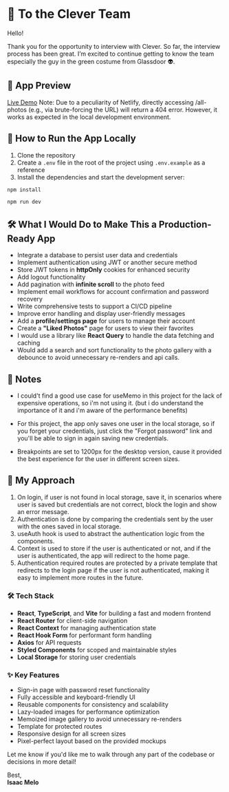 # 👋 To the Clever Team

Hello!

Thank you for the opportunity to interview with Clever. So far, the interview process has been great. I’m excited to continue getting to know the team especially the guy in the green costume from Glassdoor 👽.

## 📱 App Preview

[Live Demo](https://cleverphotos.netlify.app/)
Note: Due to a peculiarity of Netlify, directly accessing /all-photos (e.g., via brute-forcing the URL) will return a 404 error. However, it works as expected in the local development environment.

## 🚀 How to Run the App Locally

1. Clone the repository
2. Create a `.env` file in the root of the project using `.env.example` as a reference
3. Install the dependencies and start the development server:

```bash
npm install
```

```bash
npm run dev
```

## 🛠️ What I Would Do to Make This a Production-Ready App

- Integrate a database to persist user data and credentials
- Implement authentication using JWT or another secure method
- Store JWT tokens in **httpOnly** cookies for enhanced security
- Add logout functionality
- Add pagination with **infinite scroll** to the photo feed
- Implement email workflows for account confirmation and password recovery
- Write comprehensive tests to support a CI/CD pipeline
- Improve error handling and display user-friendly messages
- Add a **profile/settings page** for users to manage their account
- Create a **"Liked Photos"** page for users to view their favorites
- I would use a library like **React Query** to handle the data fetching and caching
- Would add a search and sort functionality to the photo gallery with a debounce to avoid unnecessary re-renders and api calls.

## 📝 Notes

- I could't find a good use case for useMemo in this project for the lack of expensive operations, so i'm not using it. (but i do understand the importance of it and i'm aware of the performance benefits)

- For this project, the app only saves one user in the local storage, so if you forget your credentials, just click the "Forgot password" link and you'll be able to sign in again saving new credentials.

- Breakpoints are set to 1200px for the desktop version, cause it provided the best experience for the user in different screen sizes.

## 🧠 My Approach

1. On login, if user is not found in local storage, save it, in scenarios where user is saved but credentials are not correct, block the login and show an error message.
2. Authentication is done by comparing the credentials sent by the user with the ones saved in local storage.
3. useAuth hook is used to abstract the authentication logic from the components.
4. Context is used to store if the user is authenticated or not, and if the user is authenticated, the app will redirect to the home page.
5. Authentication required routes are protected by a private template that redirects to the login page if the user is not authenticated, making it easy to implement more routes in the future.

### 🛠️ Tech Stack

- **React**, **TypeScript**, and **Vite** for building a fast and modern frontend
- **React Router** for client-side navigation
- **React Context** for managing authentication state
- **React Hook Form** for performant form handling
- **Axios** for API requests
- **Styled Components** for scoped and maintainable styles
- **Local Storage** for storing user credentials

### ✨ Key Features

- Sign-in page with password reset functionality
- Fully accessible and keyboard-friendly UI
- Reusable components for consistency and scalability
- Lazy-loaded images for performance optimization
- Memoized image gallery to avoid unnecessary re-renders
- Template for protected routes
- Responsive design for all screen sizes
- Pixel-perfect layout based on the provided mockups

Let me know if you'd like me to walk through any part of the codebase or decisions in more detail!

Best,  
**Isaac Melo**

